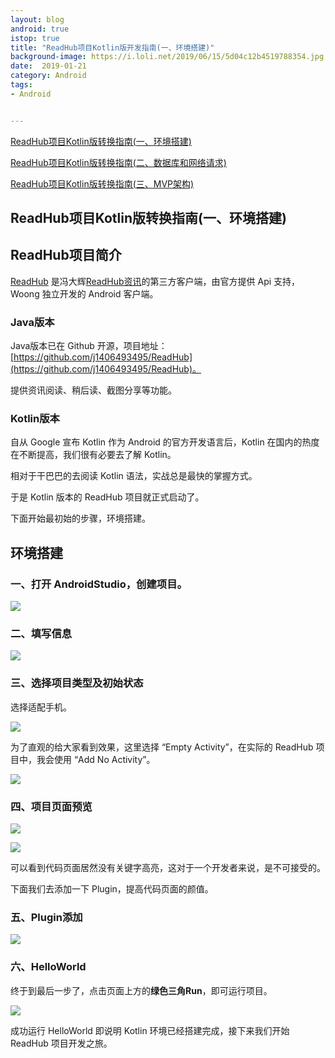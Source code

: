 ```yaml
---
layout: blog 
android: true 
istop: true
title: "ReadHub项目Kotlin版开发指南(一、环境搭建)" 
background-image: https://i.loli.net/2019/06/15/5d04c12b4519788354.jpg
date:  2019-01-21
category: Android
tags: 
- Android


---
```


[ReadHub项目Kotlin版转换指南(一、环境搭建)](<http://woong.cn/2019/01/21/readhub-kotlin1.html>)

[ReadHub项目Kotlin版转换指南(二、数据库和网络请求)](<http://woong.cn/2019/03/08/readhub-kotlin2.html>)

[ReadHub项目Kotlin版转换指南(三、MVP架构)](<http://woong.cn/2019/03/17/readhub-kotlin3.html>)

## ReadHub项目Kotlin版转换指南(一、环境搭建)

## ReadHub项目简介

[ReadHub](https://github.com/j1406493495/ReadHub) 是冯大辉[ReadHub资讯](https://readhub.me/)的第三方客户端，由官方提供 Api 支持，Woong 独立开发的 Android 客户端。

### Java版本

Java版本已在 Github 开源，项目地址：[https://github.com/j1406493495/ReadHub](https://github.com/j1406493495/ReadHub)。

提供资讯阅读、稍后读、截图分享等功能。

### Kotlin版本

自从 Google 宣布 Kotlin 作为 Android 的官方开发语言后，Kotlin 在国内的热度在不断提高，我们很有必要去了解 Kotlin。

相对于干巴巴的去阅读 Kotlin 语法，实战总是最快的掌握方式。

于是 Kotlin 版本的 ReadHub 项目就正式启动了。

下面开始最初始的步骤，环境搭建。

##  环境搭建

### 一、打开 AndroidStudio，创建项目。

![](https://i.loli.net/2019/06/15/5d04cb1e4d16e78063.jpg)

### 二、填写信息

![](https://i.loli.net/2019/06/15/5d04cb4f4aba079410.jpg)

### 三、选择项目类型及初始状态

选择适配手机。

![](https://i.loli.net/2019/06/15/5d04cb5880e3946813.jpg)

为了直观的给大家看到效果，这里选择 “Empty Activity”，在实际的 ReadHub 项目中，我会使用 “Add No Activity”。

![](https://i.loli.net/2019/06/15/5d04cb7974c6778113.jpg)

### 四、项目页面预览

![](https://i.loli.net/2019/06/15/5d04cb8f5082189739.jpg)

![](https://i.loli.net/2019/06/15/5d04cba33771035242.jpg)

可以看到代码页面居然没有关键字高亮，这对于一个开发者来说，是不可接受的。

下面我们去添加一下 Plugin，提高代码页面的颜值。

### 五、Plugin添加

![](https://i.loli.net/2019/06/15/5d04cbba3abec34916.jpg)

### 六、HelloWorld

终于到最后一步了，点击页面上方的**绿色三角Run**，即可运行项目。

![](https://i.loli.net/2019/06/15/5d04cbd26c56720009.jpg)

成功运行 HelloWorld 即说明 Kotlin 环境已经搭建完成，接下来我们开始 ReadHub 项目开发之旅。

